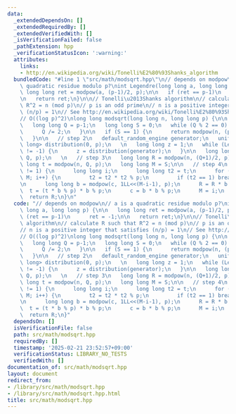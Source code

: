 ```yaml
---
data:
  _extendedDependsOn: []
  _extendedRequiredBy: []
  _extendedVerifiedWith: []
  _isVerificationFailed: false
  _pathExtension: hpp
  _verificationStatusIcon: ':warning:'
  attributes:
    links:
    - http://en.wikipedia.org/wiki/Tonelli%E2%80%93Shanks_algorithm
  bundledCode: "#line 1 \"src/math/modsqrt.hpp\"\n// depends on modpow\n// a is a\
    \ quadratic residue modulo p?\nint Legendre(long long a, long long p) {\n\n  \
    \ long long ret = modpow(a, (p-1)/2, p);\n\n   if (ret == p-1)\n      ret = -1;\n\
    \n   return ret;\n}\n\n// Tonelli\u2013Shanks algorithm\n// calculate R such that\
    \ R^2 = n (mod p)\n// p is an odd prime\n// n is a positive integer that satisfies\
    \ (n/p) = 1\n// See http://en.wikipedia.org/wiki/Tonelli%E2%80%93Shanks_algorithm\n\
    // O((log p)^2)\nlong long modsqrt(long long n, long long p) {\n\n   // step 1\n\
    \   long long Q = p-1;\n   long long S = 0;\n   while (Q % 2 == 0) {\n      ++S;\n\
    \      Q /= 2;\n   }\n\n   if (S == 1) {\n      return modpow(n, (p+1)/4, p);\n\
    \   }\n\n   // step 2\n   default_random_engine generator;\n   uniform_int_distribution<long\
    \ long> distribution(0, p);\n   \n   long long z = 1;\n   while (Legendre(z, p)\
    \ != -1) {\n      z = distribution(generator);\n   }\n\n   long long c = modpow(z,\
    \ Q, p);\n   \n   // step 3\n   long long R = modpow(n, (Q+1)/2, p);\n   long\
    \ long t = modpow(n, Q, p);\n   long long M = S;\n\n   // step 4\n   while (t\
    \ != 1) {\n      long long i;\n      long long t2 = t;\n      for (i = 1; i <\
    \ M; i++) {\n         t2 = t2 * t2 % p;\n         if (t2 == 1) break;\n      }\n\
    \n      long long b = modpow(c, 1LL<<(M-i-1), p);\n      R = R * b % p;\n    \
    \  t = (t * b % p) * b % p;\n      c = b * b % p;\n      M = i;\n   }\n   \n \
    \  return R;\n}\n"
  code: "// depends on modpow\n// a is a quadratic residue modulo p?\nint Legendre(long\
    \ long a, long long p) {\n\n   long long ret = modpow(a, (p-1)/2, p);\n\n   if\
    \ (ret == p-1)\n      ret = -1;\n\n   return ret;\n}\n\n// Tonelli\u2013Shanks\
    \ algorithm\n// calculate R such that R^2 = n (mod p)\n// p is an odd prime\n\
    // n is a positive integer that satisfies (n/p) = 1\n// See http://en.wikipedia.org/wiki/Tonelli%E2%80%93Shanks_algorithm\n\
    // O((log p)^2)\nlong long modsqrt(long long n, long long p) {\n\n   // step 1\n\
    \   long long Q = p-1;\n   long long S = 0;\n   while (Q % 2 == 0) {\n      ++S;\n\
    \      Q /= 2;\n   }\n\n   if (S == 1) {\n      return modpow(n, (p+1)/4, p);\n\
    \   }\n\n   // step 2\n   default_random_engine generator;\n   uniform_int_distribution<long\
    \ long> distribution(0, p);\n   \n   long long z = 1;\n   while (Legendre(z, p)\
    \ != -1) {\n      z = distribution(generator);\n   }\n\n   long long c = modpow(z,\
    \ Q, p);\n   \n   // step 3\n   long long R = modpow(n, (Q+1)/2, p);\n   long\
    \ long t = modpow(n, Q, p);\n   long long M = S;\n\n   // step 4\n   while (t\
    \ != 1) {\n      long long i;\n      long long t2 = t;\n      for (i = 1; i <\
    \ M; i++) {\n         t2 = t2 * t2 % p;\n         if (t2 == 1) break;\n      }\n\
    \n      long long b = modpow(c, 1LL<<(M-i-1), p);\n      R = R * b % p;\n    \
    \  t = (t * b % p) * b % p;\n      c = b * b % p;\n      M = i;\n   }\n   \n \
    \  return R;\n}"
  dependsOn: []
  isVerificationFile: false
  path: src/math/modsqrt.hpp
  requiredBy: []
  timestamp: '2025-02-21 23:52:57+09:00'
  verificationStatus: LIBRARY_NO_TESTS
  verifiedWith: []
documentation_of: src/math/modsqrt.hpp
layout: document
redirect_from:
- /library/src/math/modsqrt.hpp
- /library/src/math/modsqrt.hpp.html
title: src/math/modsqrt.hpp
---
```

